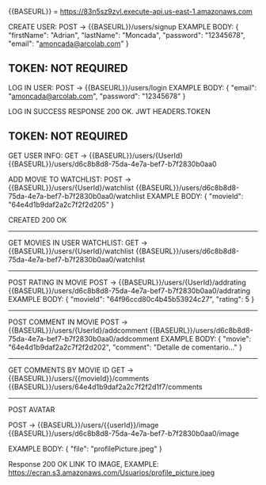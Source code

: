 {{BASEURL}} = https://83n5sz9zvl.execute-api.us-east-1.amazonaws.com

CREATE USER:
POST -> {{BASEURL}}/users/signup
EXAMPLE BODY: {
    "firstName": "Adrian",
    "lastName": "Moncada",
    "password": "12345678",
    "email": "amoncada@arcolab.com"
}

TOKEN: NOT REQUIRED
---

LOG IN USER:
POST -> {{BASEURL}}/users/login
EXAMPLE BODY: {
    "email": "amoncada@arcolab.com",
    "password": "12345678"
}

LOG IN SUCCESS RESPONSE 200 OK. JWT HEADERS.TOKEN

TOKEN: NOT REQUIRED
---

GET USER INFO:
GET ->  {{BASEURL}}/users/{UserId}
        {{BASEURL}}/users/d6c8b8d8-75da-4e7a-bef7-b7f2830b0aa0

ADD MOVIE TO WATCHLIST:
POST -> {{BASEURL}}/users/{UserId}/watchlist
        {{BASEURL}}/users/d6c8b8d8-75da-4e7a-bef7-b7f2830b0aa0/watchlist
EXAMPLE BODY: {
    "movieId": "64e4d1b9daf2a2c7f2f2d205"
}

CREATED 200 OK

---

GET MOVIES IN USER WATCHLIST:
GET ->  {{BASEURL}}/users/{UserId}/watchlist
        {{BASEURL}}/users/d6c8b8d8-75da-4e7a-bef7-b7f2830b0aa0/watchlist

---

POST RATING IN MOVIE
POST -> {{BASEURL}}/users/{UserId}/addrating
        {{BASEURL}}/users/d6c8b8d8-75da-4e7a-bef7-b7f2830b0aa0/addrating
EXAMPLE BODY: {
  "movieId": "64f96ccd80c4b45b53924c27",
  "rating": 5
}

---

POST COMMENT IN MOVIE
POST -> {{BASEURL}}/users/{UserId}/addcomment
        {{BASEURL}}/users/d6c8b8d8-75da-4e7a-bef7-b7f2830b0aa0/addcomment
EXAMPLE BODY: {
    "movie": "64e4d1b9daf2a2c7f2f2d202",
    "comment": "Detalle de comentario..."
}

---

GET COMMENTS BY MOVIE ID
GET -> {{BASEURL}}/users/{{movieId}}/comments
       {{BASEURL}}/users/64e4d1b9daf2a2c7f2f2d1f7/comments

---

POST AVATAR

POST -> {{BASEURL}}/users/{{userId}}/image
        {{BASEURL}}/users/d6c8b8d8-75da-4e7a-bef7-b7f2830b0aa0/image

EXAMPLE BODY: {
        "file": "profilePicture.jpeg"
}

Response 200 OK LINK TO IMAGE, EXAMPLE: https://ecran.s3.amazonaws.com/Usuarios/profile_picture.jpeg
